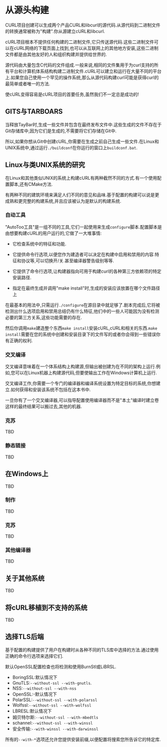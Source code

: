 
# 从源头构建

CURL项目创建可以生成两个产品CURL和libcurl的源代码.从源代码到二进制文件的转换通常被称为"构建".你从源建立cURL和libcurl.

cURL项目根本不提供任何构建的二进制文件,它只传送源代码.这些二进制文件可以在cURL网络的下载页面上找到,也可以从互联网上的其他地方安装,这些二进制文件都是由其他友好的人和组织构建并提供给世界的.

源代码由大量包含C代码的文件组成.一般来说,相同的文件集用于为curl支持的所有平台和计算机体系结构构建二进制文件.cURL可以建立和运行在大量不同的平台上.如果您自己使用一个罕见的操作系统,那么从源代码构建curl可能是获得curl的最简单或者唯一的方法.

使cURL变得容易是cURL项目的首要任务,虽然我们不一定总是成功的!

## GITS与TARBOARS

当释放TayBar时,生成一些文件并包含在最终发布文件中.这些生成的文件不存在于Git存储库中,因为它们是生成的,不需要将它们存储在Git中.

所以,如果你想从Git中创建cURL,你需要在生成之前自己生成一些文件.在Linux和UNIX系统中,通过运行`./buildconf`在你运行的窗口上`buildconf.bat`.

## Linux与类UNIX系统的研究

在Linux和其他类似UNIX的系统上构建cURL有两种截然不同的方式.有一个使用配置脚本,还有CMake方法.

有两种不同的建筑环境来满足人们不同的意见和品味.基于配置的构建可以说是更成熟和更完整的构建系统,并且应该被认为是默认的构建系统.

### 自动工具

"AutoToo工具"是一组不同的工具,它们一起使用来生成`configure`脚本.配置脚本是由想要构建cURL的用户运行的,它做了一大堆事情:

-   它检查系统中的特征和功能.

-   它提供命令行选项,以便您作为建造者可以决定在构建中启用和禁用的内容.特征和协议等,可以切换开/关.甚至编译器警告级别等等.

-   它提供了命令行选项,让构建器指向可用于构建curl的各种第三方依赖项的特定安装路径.

-   指定在最终生成并调用"make install"时,生成的安装应该放置在哪个文件路径上

在最基本的用法中,只需运行`./configure`在源目录中就足够了.剧本完成后,它将被检测出什么选项启用和禁用总结仍有什么特征,他们中的一些人可能因为没有检测必要的第三方关系,这些功能需要的存在.

然后你调用`make`建造整个东西`make
install`安装cURL,cURL和相关的东西.`make install`需要在您的系统中创建和安装目录下的文件写的或者你会得到一些错误你有正确的权利.

### 交叉编译

交叉编译意味着在一个体系结构上构建源,但输出被创建为在不同的架构上运行.例如,您可以在Linux机器上构建源代码,但要使输出工作在Windows计算机上运行.

交叉编译工作,你需要一个专门的编译器和编译系统设置为特定目标的系统,你想建立.如何获得和安装该系统不包括在这本书中.

一旦你有了一个交叉编译器,可以指导配置使用编译器而不是"本土"编译时建立卷这样的最终结果可以搬过去,其他的机器.

### 克苏

TBD

### 静态链接

TBD

## 在Windows上

TBD

### 制作

TBD

### 克苏

TBD

### 其他编译器

TBD

## 关于其他系统

TBD

## 将cURL移植到不支持的系统

TBD

## 选择TLS后端

基于配置的构建提供了用户在构建时从各种不同的TLS库中选择的方法.通过使用正确的命令行选项来选择它们.

默认OpenSSL配置检查也将检测和使用BurnStl或LiBRSL.

-   BoringSSL:默认情况下
-   GnuTLS:`--without-ssl --with-gnutls`.
-   NSS:`--without-ssl --with-nss`
-   OpenSSL:-默认情况下
-   PolarSSL:`--without-ssl --with-polarssl`
-   Wolfssl:`--without-ssl --with-wolfssl`
-   LBRESL:默认情况下
-   姆贝特尔斯:`--without-ssl --with-mbedtls`
-   schannel:`--without-ssl --with-winssl`
-   安全传输:`--with-winssl --with-darwinssl`

所有的`--with-*`选项还允许您提供安装前缀,以便配置将搜索您所告诉它的特定库.
